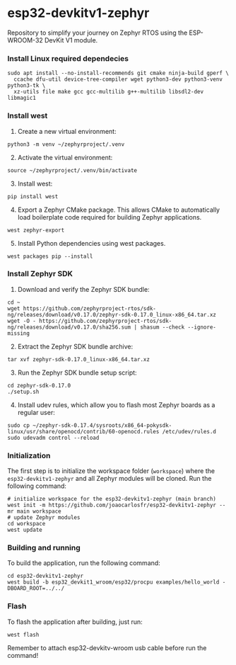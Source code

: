 # esp32-devkitv1-zephyr  
Repository to simplify your journey on Zephyr RTOS using the ESP-WROOM-32 DevKit V1 module.  
  
### Install Linux required dependecies  

```shell
sudo apt install --no-install-recommends git cmake ninja-build gperf \
  ccache dfu-util device-tree-compiler wget python3-dev python3-venv python3-tk \
  xz-utils file make gcc gcc-multilib g++-multilib libsdl2-dev libmagic1
```

### Install west  

1. Create a new virtual environment:  
```shell
python3 -m venv ~/zephyrproject/.venv
```

2. Activate the virtual environment:  
```shell
source ~/zephyrproject/.venv/bin/activate
```

3. Install west:  
```shell
pip install west
```  

4. Export a Zephyr CMake package. This allows CMake to automatically load boilerplate code required for building Zephyr applications. 
```shell
west zephyr-export
```  

5. Install Python dependencies using west packages. 

```shell
west packages pip --install
```  

### Install Zephyr SDK

1. Download and verify the Zephyr SDK bundle:  
```shell
cd ~
wget https://github.com/zephyrproject-rtos/sdk-ng/releases/download/v0.17.0/zephyr-sdk-0.17.0_linux-x86_64.tar.xz
wget -O - https://github.com/zephyrproject-rtos/sdk-ng/releases/download/v0.17.0/sha256.sum | shasum --check --ignore-missing
```  

2. Extract the Zephyr SDK bundle archive:  
```shell
tar xvf zephyr-sdk-0.17.0_linux-x86_64.tar.xz
```  

3. Run the Zephyr SDK bundle setup script:
```shell
cd zephyr-sdk-0.17.0
./setup.sh
```  

4. Install udev rules, which allow you to flash most Zephyr boards as a regular user:  
```shell
sudo cp ~/zephyr-sdk-0.17.4/sysroots/x86_64-pokysdk-linux/usr/share/openocd/contrib/60-openocd.rules /etc/udev/rules.d
sudo udevadm control --reload
```  

### Initialization

The first step is to initialize the workspace folder (``workspace``) where
the ``esp32-devkitv1-zephyr`` and all Zephyr modules will be cloned. Run the following
command:  

```shell
# initialize workspace for the esp32-devkitv1-zephyr (main branch)
west init -m https://github.com/joaocarlosfr/esp32-devkitv1-zephyr --mr main workspace
# update Zephyr modules
cd workspace
west update
```

### Building and running

To build the application, run the following command:  

```shell
cd esp32-devkitv1-zephyr
west build -b esp32_devkit1_wroom/esp32/procpu examples/hello_world -DBOARD_ROOT=../../
```
### Flash

To flash the application after building, just run:
```shell
west flash
```
Remember to attach esp32-devkitv-wroom usb cable before run the command!